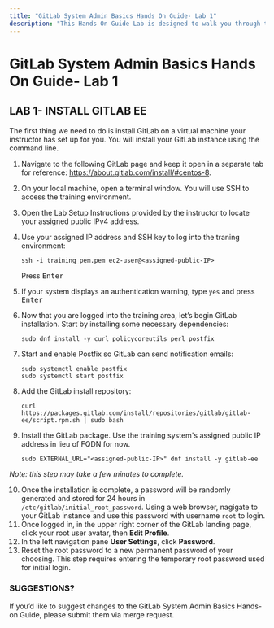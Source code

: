 ```yaml
---
title: "GitLab System Admin Basics Hands On Guide- Lab 1"
description: "This Hands On Guide Lab is designed to walk you through the lab exercises used in the GitLab System Admin Basics course."
---
```


# GitLab System Admin Basics Hands On Guide- Lab 1


## LAB 1- INSTALL GITLAB EE

The first thing we need to do is install GitLab on a virtual machine your instructor has set up for you. You will install your GitLab instance using the command line.

1. Navigate to the following GitLab page and keep it open in a separate tab for reference: <https://about.gitlab.com/install/#centos-8>.
2. On your local machine, open a terminal window. You will use SSH to access the training environment.
3. Open the Lab Setup Instructions provided by the instructor to locate your assigned public IPv4 address.
4. Use your assigned IP address and SSH key to log into the traning environment:

     ```
   ssh -i training_pem.pem ec2-user@<assigned-public-IP>
     ```

   Press <kbd>Enter</kbd>
5. If your system displays an authentication warning, type `yes` and press <kbd>Enter</kbd>
6. Now that you are logged into the training area, let’s begin GitLab installation. Start by installing some necessary dependencies:

     ```
   sudo dnf install -y curl policycoreutils perl postfix
     ```

7. Start and enable Postfix so GitLab can send notification emails:

     ```
   sudo systemctl enable postfix
   sudo systemctl start postfix
     ```

8. Add the GitLab install repository:

     ```
   curl https://packages.gitlab.com/install/repositories/gitlab/gitlab-ee/script.rpm.sh | sudo bash
     ```

9. Install the GitLab package. Use the training system's assigned public IP address in lieu of FQDN for now.

     ```
   sudo EXTERNAL_URL="<assigned-public-IP>" dnf install -y gitlab-ee
     ```

  *Note: this step may take a few minutes to complete.*

10. Once the installation is complete, a password will be randomly generated and stored for 24 hours in `/etc/gitlab/initial_root_password`. Using a web browser, nagigate to your GitLab instance and use this password with username `root` to login.
11. Once logged in, in the upper right corner of the GitLab landing page, click your root user avatar, then **Edit Profile**.
12. In the left navigation pane **User Settings**, click **Password**.
13. Reset the root password to a new permanent password of your choosing. This step requires entering the temporary root password used for initial login.


### SUGGESTIONS?

If you’d like to suggest changes to the GitLab System Admin Basics Hands-on Guide, please submit them via merge request.

